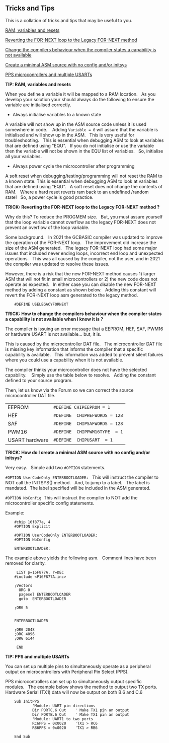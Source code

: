 <div class="section">

<div class="titlepage">

<div>

<div>

<span id="tricks_and_tips"></span>Tricks and Tips
--------------------------------------------------

</div>

</div>

</div>

This is a collation of tricks and tips that may be useful to you.  
  
<a href="tricks_and_tips#RAMVARIABLESANDRESETS" class="link">RAM, variables and resets</a>

<a href="tricks_and_tips#FORNEXTLEGACY" class="link">Reverting the FOR-NEXT loop to the Legacy FOR-NEXT method</a>

<a href="tricks_and_tips#REQUIRED" class="link">Change the compilers behaviour when the compiler states a capability is not available</a>

<a href="tricks_and_tips#MINIMALASM" class="link">Create a minimal ASM source with no config and/or initsys</a>

<a href="tricks_and_tips#PPSandUSARTs" class="link">PPS microconrollers and multiple USARTs</a>  
  

<span id="RAMVARIABLESANDRESETS"></span><span class="strong">**TIP: RAM,
variables and resets**</span>

When you define a variable it will be mapped to a RAM location.   As you
develop your solution your should always do the following to ensure the
variable are initialised correctly.  

<div class="itemizedlist">

-   Always initialise variables to a known state

</div>

A variable will not show up in the ASM source code unless it is used
somewhere in code.    Adding `Variable = 0` will assure that the
variable is initialised and will show up in the ASM.   This is very
useful for troubleshooting.   This is essential when debugging ASM to
look at variables that are defined using "EQU".   If you do not
initialise or use the variable then the variable will not be shown in
the EQU list of variables.   So, initialise all your variables.

<div class="itemizedlist">

-   Always power cycle the microcontroller after programming

</div>

A soft reset when debugging/testing/programming will not reset the RAM
to a known state. This is essential when debugging ASM to look at
variables that are defined using "EQU".   A soft reset does not change
the contents of RAM.   Where a hard reset reverts ram back to an
undefined /random state!   So, a power cycle is good practice.    
  

<span id="FORNEXTLEGACY"></span><span class="strong">**TRICK: Reverting
the FOR-NEXT loop to the Legacy FOR-NEXT method ?**</span>

Why do this? To reduce the PROGMEM size.   But, you must assure yourself
that the loop variable cannot overflow as the legacy FOR-NEXT does not
prevent an overflow of the loop variable.

Some background.   In 2021 the GCBASIC compiler was updated to improve
the operation of the FOR-NEXT loop.   The improvement did increase the
size of the ASM generated.   The legacy FOR-NEXT loop had some major
issues that included never ending loops, incorrect end loop and
unexpected operations.   This was all caused by the compiler, not the
user, and in 2021 the compiler was updated to resolve these issues.  

However, there is a risk that the new FOR-NEXT method causes 1) larger
ASM that will not fit in small microcontrollers or 2) the new code does
not operate as expected.   In either case you can disable the new
FOR-NEXT method by adding a constant as shown below.   Adding this
constant will revert the FOR-NEXT loop asm generated to the legacy
method.  

``` screen
    #DEFINE USELEGACYFORNEXT
```

  
  

<span id="REQUIRED"></span><span class="strong">**TRICK: How to change
the compilers behaviour when the compiler states a capability is not
available when I know it is ?**</span>

The compiler is issuing an error message that a EEPROM, HEF, SAF, PWM16
or hardware USART is not available…​ but, it is.  

This is caused by the microcontroller DAT file.   The microcontroller
DAT file is missing key information that informs the compiler that a
specific capability is available.   This information was added to
prevent silent failures where you could use a capability when it is not
available.  

The compiler thinks your microcontroller does not have the selected
capability.    Simply use the table below to resolve.   Adding the
constant defined to your source program.  

Then, let us know via the Forum so we can correct the source
microcontroller DAT file.  
  

<div class="horizontal">

|                |                               |
|----------------|-------------------------------|
| EEPROM         | `#DEFINE CHIPEEPROM = 1`      |
| HEF            | `#DEFINE  CHIPHEFWORDS = 128` |
| SAF            | `#DEFINE  CHIPSAFWORDS = 128` |
| PWM16          | `#DEFINE  CHIPPWM16TYPE  = 1` |
| USART hardware | `#DEFINE  CHIPUSART  = 1`     |

</div>

  
  

<span id="MINIMALASM"></span><span class="strong">**TRICK: How do I
create a minimal ASM source with no config and/or initsys?**</span>

Very easy.   Simple add two `#OPTION` statements.  

`#OPTION UserCodeOnly ENTERBOOTLOADER:`   This will instruct the
compiler to NOT call the INITSYS() method.   And, to jump to a label.  
The label is mandated.  The label specified will be included in the ASM
generated.

`#OPTION NoConfig`  This will instruct the compiler to NOT add the
microcontroller specific config statements.

Example:

``` screen
    #chip 16f877a, 4
    #OPTION Explicit

    #OPTION UserCodeOnly ENTERBOOTLOADER:
    #OPTION NoConfig

    ENTERBOOTLOADER:
```

The example above yields the following asm.   Comment lines have been
removed for clarity.

``` screen
     LIST p=16F877A, r=DEC
    #include <P16F877A.inc>

    ;Vectors
      ORG 0
      pagesel ENTERBOOTLOADER
      goto  ENTERBOOTLOADER

    ;ORG 5


    ENTERBOOTLOADER

    ;ORG 2048
    ;ORG 4096
    ;ORG 6144

     END
```

<span id="PPSandUSARTs"></span><span class="strong">**TIP: PPS and
multiple USARTs**</span>

You can set up multiple pins to simultaneously operate as a peripheral
output on microcontrollers with Peripheral Pin Select (PPS).  
  
PPS microcontrollers can set up to simultaneously output specific
modules.   The example below shows the method to output two TX ports.  
Hardware Serial (TX1) data will now be output on both B.6 and C.6  
  

``` screen
    Sub InitPPS
            'Module: UART pin directions
            Dir PORTC.6 Out    ' Make TX1 pin an output
            Dir PORTB.6 Out    ' Make TX1 pin an output
            'Module: UART1 to two ports
            RC6PPS = 0x0020    'TX1 > RC6
            RB6PPS = 0x0020    'TX1 > RB6

    End Sub
```

</div>
